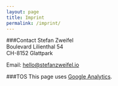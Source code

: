 ```yaml
---
layout: page
title: Imprint
permalink: /imprint/
---
```


###Contact
Stefan Zweifel  
Boulevard Lilienthal 54  
CH-8152 Glattpark

Email: [hello@stefanzweifel.io](mailto:hello@stefanzweifel.io)

###TOS
This page uses [Google Analytics](http://google.com/analytics).